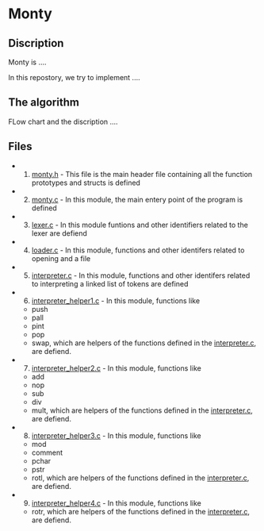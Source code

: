 # Monty

## Discription

Monty is  ....

In this repostory, we try to implement ....

## The algorithm

FLow chart and the discription ....

## Files 

* 1. [monty.h](./monty.h) - This file is the main header file containing all the function prototypes and structs is defined
* 2. [monty.c](./monty.c) - In this module, the main entery point of the program is defined
* 3. [lexer.c](./lexer.c) - In this module funtions and other identifiers related to the lexer are defiend
* 4. [loader.c](./loader.c) - In this module, functions and other identifers related to opening and a file
* 5. [interpreter.c](./interpreter.c) - In this module, functions and other identifers related to interpreting a linked list of tokens are defined
* 6. [interpreter_helper1.c](./interpreter_helper1.c) - In this module, functions like 
	* push 
	* pall
	* pint 
	* pop
	* swap, which are helpers of the functions defined in the [interpreter.c](./interpreter.c), are defiend.
* 7. [interpreter_helper2.c](./interpreter_helper2.c) - In this module, functions like 
	* add
	* nop
	* sub 
	* div 
	* mult, which are helpers of the functions defined in the [interpreter.c](./interpreter.c), are defiend.
* 8. [interpreter_helper3.c](./interpreter_helper3.c) - In this module, functions like 
	* mod
	* comment
	* pchar
	* pstr
	* rotl, which are helpers of the functions defined in the [interpreter.c](./interpreter.c), are defiend.
* 9. [interpreter_helper4.c](./interpreter_helper4.c) - In this module, functions like 
	* rotr, which are helpers of the functions defined in the [interpreter.c](./interpreter.c), are defiend.


